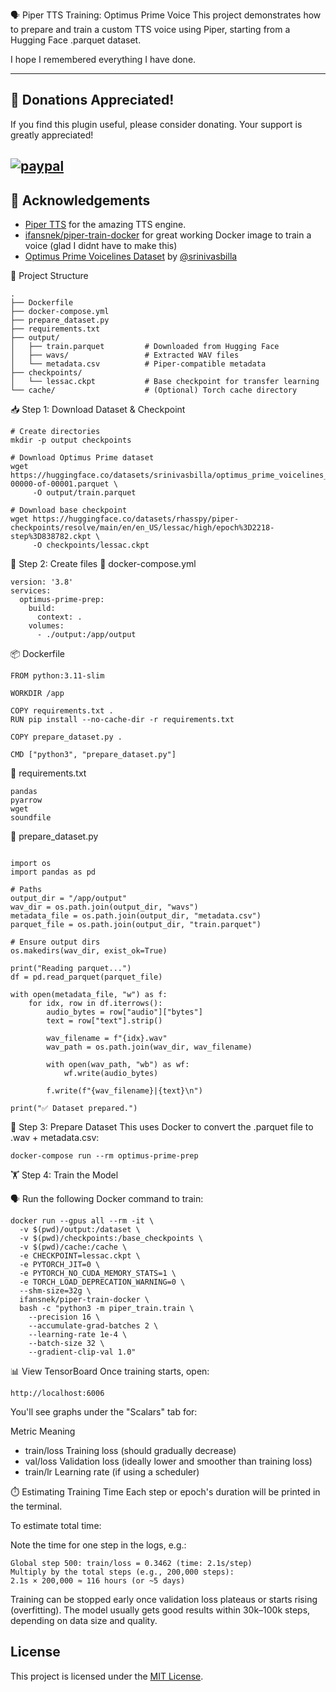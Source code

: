 🗣️ Piper TTS Training: Optimus Prime Voice
This project demonstrates how to prepare and train a custom TTS voice using Piper, starting from a Hugging Face .parquet dataset.

I hope I remembered everything I have done.

---
## 💸 Donations Appreciated!
If you find this plugin useful, please consider donating. Your support is greatly appreciated!

[![paypal](https://www.paypalobjects.com/en_US/i/btn/btn_donateCC_LG.gif)](https://www.paypal.com/cgi-bin/webscr?cmd=_s-xclick&hosted_button_id=TWRQVYJWC77E6)
---

## 🙌 Acknowledgements

- [Piper TTS](https://github.com/rhasspy/piper) for the amazing TTS engine.
- [ifansnek/piper-train-docker](https://hub.docker.com/r/ifansnek/piper-train-docker) for great working Docker image to train a voice (glad I didnt have to make this)
- [Optimus Prime Voicelines Dataset](https://huggingface.co/datasets/srinivasbilla/optimus_prime_voicelines_hf) by [@srinivasbilla](https://huggingface.co/srinivasbilla)

📁 Project Structure
```
.
├── Dockerfile
├── docker-compose.yml
├── prepare_dataset.py
├── requirements.txt
├── output/
│   ├── train.parquet         # Downloaded from Hugging Face
│   ├── wavs/                 # Extracted WAV files
│   └── metadata.csv          # Piper-compatible metadata
├── checkpoints/
│   └── lessac.ckpt           # Base checkpoint for transfer learning
└── cache/                    # (Optional) Torch cache directory

```
📥 Step 1: Download Dataset & Checkpoint
```
# Create directories
mkdir -p output checkpoints

# Download Optimus Prime dataset
wget https://huggingface.co/datasets/srinivasbilla/optimus_prime_voicelines_hf/resolve/main/data/train-00000-of-00001.parquet \
     -O output/train.parquet

# Download base checkpoint
wget https://huggingface.co/datasets/rhasspy/piper-checkpoints/resolve/main/en/en_US/lessac/high/epoch%3D2218-step%3D838782.ckpt \
     -O checkpoints/lessac.ckpt

```
🧪 Step 2: Create files
🐳 docker-compose.yml
```
version: '3.8'
services:
  optimus-prime-prep:
    build:
      context: .
    volumes:
      - ./output:/app/output
```
📦 Dockerfile
```
FROM python:3.11-slim

WORKDIR /app

COPY requirements.txt .
RUN pip install --no-cache-dir -r requirements.txt

COPY prepare_dataset.py .

CMD ["python3", "prepare_dataset.py"]
```
📜 requirements.txt
```
pandas
pyarrow
wget
soundfile
```
🧰 prepare_dataset.py
```

import os
import pandas as pd

# Paths
output_dir = "/app/output"
wav_dir = os.path.join(output_dir, "wavs")
metadata_file = os.path.join(output_dir, "metadata.csv")
parquet_file = os.path.join(output_dir, "train.parquet")

# Ensure output dirs
os.makedirs(wav_dir, exist_ok=True)

print("Reading parquet...")
df = pd.read_parquet(parquet_file)

with open(metadata_file, "w") as f:
    for idx, row in df.iterrows():
        audio_bytes = row["audio"]["bytes"]
        text = row["text"].strip()

        wav_filename = f"{idx}.wav"
        wav_path = os.path.join(wav_dir, wav_filename)

        with open(wav_path, "wb") as wf:
            wf.write(audio_bytes)

        f.write(f"{wav_filename}|{text}\n")

print("✅ Dataset prepared.")
```
🧪 Step 3: Prepare Dataset
This uses Docker to convert the .parquet file to .wav + metadata.csv:
```
docker-compose run --rm optimus-prime-prep
```

🏋️ Step 4: Train the Model


🗣️ Run the following Docker command to train:

```
docker run --gpus all --rm -it \
  -v $(pwd)/output:/dataset \
  -v $(pwd)/checkpoints:/base_checkpoints \
  -v $(pwd)/cache:/cache \
  -e CHECKPOINT=lessac.ckpt \
  -e PYTORCH_JIT=0 \
  -e PYTORCH_NO_CUDA_MEMORY_STATS=1 \
  -e TORCH_LOAD_DEPRECATION_WARNING=0 \
  --shm-size=32g \
  ifansnek/piper-train-docker \
  bash -c "python3 -m piper_train.train \
    --precision 16 \
    --accumulate-grad-batches 2 \
    --learning-rate 1e-4 \
    --batch-size 32 \
    --gradient-clip-val 1.0"
```

📊 View TensorBoard
Once training starts, open:
```
http://localhost:6006
```

You'll see graphs under the "Scalars" tab for:

Metric	Meaning
- train/loss	Training loss (should gradually decrease)
- val/loss	Validation loss (ideally lower and smoother than training loss)
- train/lr	Learning rate (if using a scheduler)

⏱️ Estimating Training Time
Each step or epoch's duration will be printed in the terminal.

To estimate total time:

Note the time for one step in the logs, e.g.:
```
Global step 500: train/loss = 0.3462 (time: 2.1s/step)
Multiply by the total steps (e.g., 200,000 steps):
2.1s × 200,000 ≈ 116 hours (or ~5 days)
```

Training can be stopped early once validation loss plateaus or starts rising (overfitting). The model usually gets good results within 30k–100k steps, depending on data size and quality.


## License

This project is licensed under the [MIT License](LICENSE).

